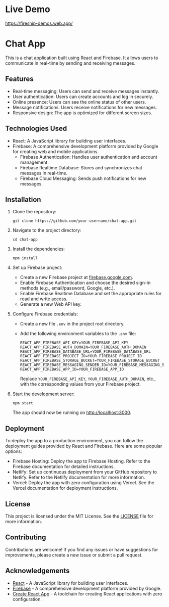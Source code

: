 # Live Demo 
https://fireship-demos.web.app/

# Chat App

This is a chat application built using React and Firebase. It allows users to communicate in real-time by sending and receiving messages.

## Features

- Real-time messaging: Users can send and receive messages instantly.
- User authentication: Users can create accounts and log in securely.
- Online presence: Users can see the online status of other users.
- Message notifications: Users receive notifications for new messages.
- Responsive design: The app is optimized for different screen sizes.

## Technologies Used

- React: A JavaScript library for building user interfaces.
- Firebase: A comprehensive development platform provided by Google for creating web and mobile applications.
  - Firebase Authentication: Handles user authentication and account management.
  - Firebase Realtime Database: Stores and synchronizes chat messages in real-time.
  - Firebase Cloud Messaging: Sends push notifications for new messages.

## Installation

1. Clone the repository:

   ```
   git clone https://github.com/your-username/chat-app.git
   ```

2. Navigate to the project directory:

   ```
   cd chat-app
   ```

3. Install the dependencies:

   ```
   npm install
   ```

4. Set up Firebase project:
   - Create a new Firebase project at [firebase.google.com](https://firebase.google.com).
   - Enable Firebase Authentication and choose the desired sign-in methods (e.g., email/password, Google, etc.).
   - Enable Firebase Realtime Database and set the appropriate rules for read and write access.
   - Generate a new Web API key.

5. Configure Firebase credentials:
   - Create a new file `.env` in the project root directory.
   - Add the following environment variables to the `.env` file:

     ```
     REACT_APP_FIREBASE_API_KEY=YOUR_FIREBASE_API_KEY
     REACT_APP_FIREBASE_AUTH_DOMAIN=YOUR_FIREBASE_AUTH_DOMAIN
     REACT_APP_FIREBASE_DATABASE_URL=YOUR_FIREBASE_DATABASE_URL
     REACT_APP_FIREBASE_PROJECT_ID=YOUR_FIREBASE_PROJECT_ID
     REACT_APP_FIREBASE_STORAGE_BUCKET=YOUR_FIREBASE_STORAGE_BUCKET
     REACT_APP_FIREBASE_MESSAGING_SENDER_ID=YOUR_FIREBASE_MESSAGING_SENDER_ID
     REACT_APP_FIREBASE_APP_ID=YOUR_FIREBASE_APP_ID
     ```

     Replace `YOUR_FIREBASE_API_KEY`, `YOUR_FIREBASE_AUTH_DOMAIN`, etc., with the corresponding values from your Firebase project.

6. Start the development server:

   ```
   npm start
   ```

   The app should now be running on [http://localhost:3000](http://localhost:3000).

## Deployment

To deploy the app to a production environment, you can follow the deployment guides provided by React and Firebase. Here are some popular options:

- Firebase Hosting: Deploy the app to Firebase Hosting. Refer to the Firebase documentation for detailed instructions.
- Netlify: Set up continuous deployment from your GitHub repository to Netlify. Refer to the Netlify documentation for more information.
- Vercel: Deploy the app with zero configuration using Vercel. See the Vercel documentation for deployment instructions.

## License

This project is licensed under the MIT License. See the [LICENSE](LICENSE) file for more information.

## Contributing

Contributions are welcome! If you find any issues or have suggestions for improvements, please create a new issue or submit a pull request.

## Acknowledgements

- [React](https://reactjs.org) - A JavaScript library for building user interfaces.
- [Firebase](https://firebase.google.com) - A comprehensive development platform provided by Google.
- [Create React App](https://create-react-app.dev) - A toolchain for creating React applications with zero configuration.



